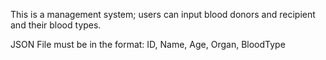 This is a management system; users can input blood donors and recipient and their blood types. 

JSON File must be in the format: 
ID, Name, Age, Organ, BloodType
